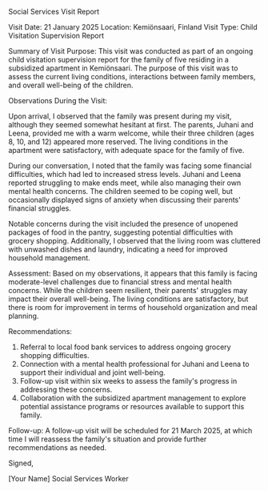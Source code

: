 Social Services Visit Report

Visit Date: 21 January 2025
Location: Kemiönsaari, Finland
Visit Type: Child Visitation Supervision Report

Summary of Visit Purpose:
This visit was conducted as part of an ongoing child visitation supervision report for the family of five residing in a subsidized apartment in Kemiönsaari. The purpose of this visit was to assess the current living conditions, interactions between family members, and overall well-being of the children.

Observations During the Visit:

Upon arrival, I observed that the family was present during my visit, although they seemed somewhat hesitant at first. The parents, Juhani and Leena, provided me with a warm welcome, while their three children (ages 8, 10, and 12) appeared more reserved. The living conditions in the apartment were satisfactory, with adequate space for the family of five.

During our conversation, I noted that the family was facing some financial difficulties, which had led to increased stress levels. Juhani and Leena reported struggling to make ends meet, while also managing their own mental health concerns. The children seemed to be coping well, but occasionally displayed signs of anxiety when discussing their parents' financial struggles.

Notable concerns during the visit included the presence of unopened packages of food in the pantry, suggesting potential difficulties with grocery shopping. Additionally, I observed that the living room was cluttered with unwashed dishes and laundry, indicating a need for improved household management.

Assessment:
Based on my observations, it appears that this family is facing moderate-level challenges due to financial stress and mental health concerns. While the children seem resilient, their parents' struggles may impact their overall well-being. The living conditions are satisfactory, but there is room for improvement in terms of household organization and meal planning.

Recommendations:

1. Referral to local food bank services to address ongoing grocery shopping difficulties.
2. Connection with a mental health professional for Juhani and Leena to support their individual and joint well-being.
3. Follow-up visit within six weeks to assess the family's progress in addressing these concerns.
4. Collaboration with the subsidized apartment management to explore potential assistance programs or resources available to support this family.

Follow-up:
A follow-up visit will be scheduled for 21 March 2025, at which time I will reassess the family's situation and provide further recommendations as needed.

Signed,

[Your Name]
Social Services Worker